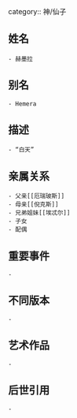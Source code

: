 category:: 神/仙子
## 姓名
	- 赫墨拉
## 别名
	- Hemera
## 描述
	- “白天”
## 亲属关系
	- 父亲[[厄瑞玻斯]]
	- 母亲[[倪克斯]]
	- 兄弟姐妹[[埃忒尔]]
	- 子女
	- 配偶
## 重要事件
	-
## 不同版本
	-
## 艺术作品
	-
## 后世引用
	-
